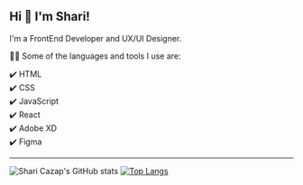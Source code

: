 ## Hi 👋 I'm Shari!

<!--
**SharonCazap/SharonCazap** is a ✨ _special_ ✨ repository because its `README.md` (this file) appears on your GitHub profile. -->

I'm a FrontEnd Developer and UX/UI Designer.
<br />

👩‍💻 Some of the languages and tools I use are: 

✔️ HTML
<br />
✔️ CSS
<br />
✔️ JavaScript
<br />
✔️ React
<br />
✔️ Adobe XD
<br />
✔️ Figma
<br />

---

![Shari Cazap's GitHub stats](https://github-readme-stats.vercel.app/api?username=sharoncazap&theme=buefy&show_icons=true&hide_border=true) 
[![Top Langs](https://github-readme-stats.vercel.app/api/top-langs/?username=sharoncazap&layout=compact&theme=buefy&hide_border=true)](https://github.com/sharoncazap/github-readme-stats)
